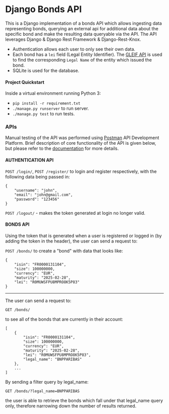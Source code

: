 # Django Bonds API

This is a Django implementation of a bonds API which allows ingesting data representing bonds, querying an external api for additional data about the specific bond and make the resulting data queryable via the API. The API leverages Django & Django Rest Framework & Django-Rest-Knox.

- Authentication allows each user to only see their own data.
- Each bond has a `lei` field (Legal Entity Identifier). The [GLEIF API](https://www.gleif.org/en/lei-data/gleif-lei-look-up-api/access-the-api) is used to find the corresponding `Legal Name` of the entity which issued the bond.
- SQLite is used for the database.

#### Project Quickstart

Inside a virtual environment running Python 3:

- `pip install -r requirement.txt`
- `./manage.py runserver` to run server.
- `./manage.py test` to run tests.

### APIs

Manual testing of the API was performed using [Postman](https://www.postman.com/) API Development Platform. Brief description of core functionality of the API is given below, but please refer to the [documentation](https://documenter.getpostman.com/view/10868302/TVKHUFWw) for more details.

#### AUTHENTICATION API

`POST /login/`,
`POST /register/` to login and register respectively,
with the following data being passed in:

```
{
    "username": "john",
    "email": "john@gmail.com",
    "password": "123456"
}
```

`POST /logout/` - makes the token generated at login no longer valid.

#### BONDS API

Using the token that is generated when a user is registered or logged in (by adding the token in the header), the user can send a request to:

`POST /bonds/`
to create a "bond" with data that looks like:

```
{
    "isin": "FR0000131104",
    "size": 100000000,
    "currency": "EUR",
    "maturity": "2025-02-28",
    "lei": "R0MUWSFPU8MPRO8K5P83"
}
```

---

The user can send a request to:

`GET /bonds/`

to see all of the bonds that are currently in their account:

```
[
    {
        "isin": "FR0000131104",
        "size": 100000000,
        "currency": "EUR",
        "maturity": "2025-02-28",
        "lei": "R0MUWSFPU8MPRO8K5P83",
        "legal_name": "BNPPARIBAS"
    },
    ...
]
```

By sending a filter query by legal_name:

`GET /bonds/?legal_name=BNPPARIBAS`

the user is able to retrieve the bonds which fall under that legal_name query only, therefore narrowing down the number of results returned.
